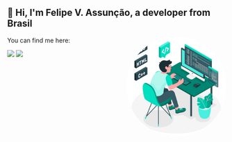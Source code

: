 ## 👋 Hi, I'm Felipe V. Assunção, a developer from Brasil


<img align='right' src="https://github.com/assuncaofelipe/assuncaofelipe/blob/main/images/capas/capa5.png" width="230">

You can find me here:

[<img src="https://img.shields.io/badge/linkedin-%230077B5.svg?&style=for-the-badge&logo=linkedin&logoColor=white" />](https://www.linkedin.com/in/assuncao-felipe/)
[<img src = "https://img.shields.io/badge/instagram-%23E4405F.svg?&style=for-the-badge&logo=instagram&logoColor=white">](https://www.instagram.com/diceloss/)
